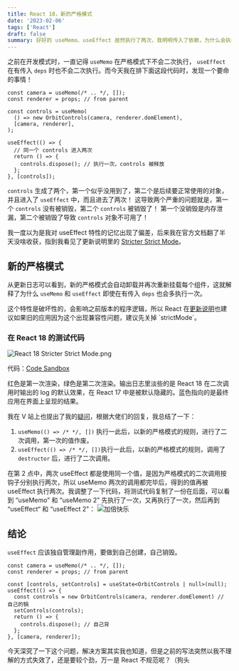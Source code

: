 ```yaml
---
title: React 18，新的严格模式
date: '2023-02-06'
tags: ['React']
draft: false
summary: 好好的 useMemo、useEffect 居然执行了两次，我明明传入了依赖，为什么会执行两次呢？原来是 React 18 的破坏性改动！
---
```


之前在开发模式时，一直记得 `useMemo` 在严格模式下不会二次执行， `useEffect` 在有传入 `deps` 时也不会二次执行。而今天我在排下面这段代码时，发现一个要命的事情！

```tsx
const camera = useMemo(/* .. */, []);
const renderer = props; // from parent

const controls = useMemo(
  () => new OrbitControls(camera, renderer.domElement),
  [camera, renderer],
);

useEffect(() => {
  // 同一个 controls 进入两次
  return () => {
    controls.dispose(); // 执行一次，controls 被释放
  };
}, [controls]);
```

`controls` 生成了两个，第一个似乎没用到了，第二个是后续要正常使用的对象，并且进入了 `useEffect` 中，而且进去了两次！
这导致两个严重的问题就是，第一个 `controls` 没有被销毁，第二个 `controls` 被销毁了！
第一个没销毁是内存泄漏，第二个被销毁了导致 `controls` 对象不可用了！

我一度以为是我对 useEffect 特性的记忆出现了偏差，后来我在官方文档翻了半天没啥收获，指到我看见了更新说明里的 [Stricter Strict Mode](https://github.com/facebook/react/blob/main/CHANGELOG.md#1820-june-14-2022:~:text=Stricter%20Strict%20Mode)。

## 新的严格模式

从更新日志可以看到，新的严格模式会自动卸载并再次重新挂载每个组件，这就解释了为什么 `useMemo` 和 `useEffect` 即使在有传入 `deps` 也会多执行一次。

这个特性是破坏性的，会影响之前版本的程序逻辑，所以 React 在[更新说明](https://github.com/facebook/react/blob/main/CHANGELOG.md#1820-june-14-2022:~:text=If%20this%20breaks%20your%20app%2C%20consider%20removing%20Strict%20Mode%20until%20you%20can%20fix%20the%20components%20to%20be%20resilient%20to%20remounting%20with%20existing%20state.)也建议如果旧的应用因为这个出现兼容性问题，建议先关掉 `strictMode`。

### 在 React 18 的测试代码

![React 18 Stricter Strict Mode.png](https://pan.ivanli.cc/api/v3/file/source/2753/React%2018%20Stricter%20Strict%20Mode.png?sign=ARQ8AVTh-NEaeJRypJlVokuUVhocPeaK8n7GRSDwqNw%3D%3A0)

代码：[Code Sandbox](https://codesandbox.io/p/sandbox/clever-cache-pm1oct?file=%2Fsrc%2FApp.tsx&selection=%5B%7B%22endColumn%22%3A20%2C%22endLineNumber%22%3A33%2C%22startColumn%22%3A20%2C%22startLineNumber%22%3A33%7D%5D)

红色是第一次渲染，绿色是第二次渲染。输出日志里淡些的是 React 18 在二次调用时输出的 log 的默认效果，在 React 17 中是被默认隐藏的。蓝色指向的是最终应用在界面上呈现的结果。

我在 V 站上也提出了我的[疑问](https://v2ex.com/t/913595)，根据大佬们的回复，我总结了一下：

1. `useMemo(() => /* */, [])` 执行一此后，以新的严格模式的规则，进行了二次调用，第一次的值作废。
2. `useEffect(() => /* */, [])`执行一此后，以新的严格模式的规则，调用了 `destructor` 后，进行了二次调用。

在第 2 点中，两次 useEffect 都是使用同一个值，是因为严格模式的二次调用按钩子分别执行两次，所以 useMemo 两次的调用都完毕后，得到的值再被 useEffect 执行两次。我调整了一下代码，将测试代码复制了一份在后面，可以看到 “useMemo” 和 “useMemo 2” 先执行了一次，又再执行了一次，然后再到 “useEffect“ 和 “useEffect 2"：
![加倍快乐](https://pan.ivanli.cc/api/v3/file/source/2754/React%2018%20Stricter%20Strict%20Mode%202.png?sign=iYz9KP9uMuccRCesjqoRPKejEoUOj4FZfnBPt8kCXnQ%3D%3A0)

## 结论

`useEffect` 应该独自管理副作用，要做到自己创建，自己销毁。

```tsx
const camera = useMemo(/* .. */, []);
const renderer = props; // from parent

const [controls, setControls] = useState<OrbitControls | null>(null);
useEffect(() => {
  const controls = new OrbitControls(camera, renderer.domElement) // 自己的锅
  setControls(controls);
  return () => {
    controls.dispose(); // 自己背
  };
}, [camera, renderer]);
```

今天深究了一下这个问题，解决方案其实我也知道，但是之前的写法突然以我不理解的方式失效了，还是要较个劲，万一是 React 不规范呢？（狗头
